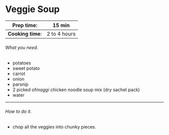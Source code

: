 # Veggie Soup


**Prep time**:       | 15 min 
 --------------------| ------ 
**Cooking time**:    | 2 to 4 hours 


###### What you need.

* potatoes
* sweet potato
* carrot
* onion
* parsnip
* 2 picked of*maggi* chicken noodle soup mix (dry sachet pack)
* water

---

###### How to do it.

* chop all the veggies into chunky pieces.
